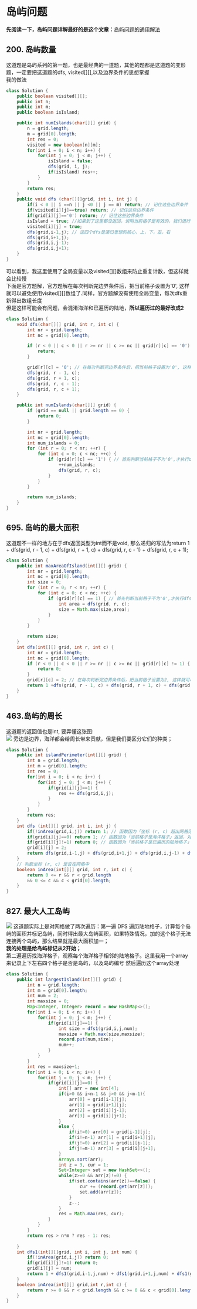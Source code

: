 # 岛屿问题
**先阅读一下，岛屿问题详解最好的是这个文章：**[岛屿问题的通用解法](https://leetcode-cn.com/problems/number-of-islands/solution/dao-yu-lei-wen-ti-de-tong-yong-jie-fa-dfs-bian-li-/)
## 200. 岛屿数量
这道题是岛屿系列的第一题，也是最经典的一道题，其他的题都是这道题的变形题，一定要把这道题的dfs, visited[][],以及边界条件的思想掌握<br/>
我的做法
```Java
class Solution {
    public boolean visited[][];
    public int n;
    public int m;
    public boolean isIsland;

    public int numIslands(char[][] grid) {
        n = grid.length;
        m = grid[0].length;
        int res = 0;
        visited = new boolean[n][m];
        for(int i = 0; i < n; i++) {
            for(int j = 0; j < m; j++) {
                isIsland = false;
                dfs(grid, i, j);
                if(isIsland) res++;
            }
        }
        return res;
    }
    public void dfs (char[][]grid, int i, int j) {
        if(i < 0 || i ==n || j <0 || j == m) return; // 记住这些边界条件
        if(visited[i][j]==true) return; // 记住这些边界条件
        if(grid[i][j]=='0') return; // 记住这些边界条件
        isIsland = true; //如果到了这里都没返回，说明当前格子是有效的，我们进行下一步处理
        visited[i][j] = true;
        dfs(grid,i-1,j); // 这四个dfs是递归思想的核心，上，下，左，右
        dfs(grid,i+1,j);
        dfs(grid,i,j-1);
        dfs(grid,i,j+1);
    }
}
```
可以看到，我这里使用了全局变量以及visited[][]数组来防止重复计数，但这样就会比较慢 <br/>
下面是官方题解，官方题解在每次判断完边界条件后，把当前格子设置为'0', 这样就可以避免使用visited[][]数组了.同样，官方题解没有使用全局变量，每次dfs重新得出数组长度 <br/>
但是这样可能会有问题，会混淆海洋和已遍历的陆地，**所以遍历过的最好改成2** <br/>
```Java
class Solution {
    void dfs(char[][] grid, int r, int c) {
        int nr = grid.length;
        int nc = grid[0].length;

        if (r < 0 || c < 0 || r >= nr || c >= nc || grid[r][c] == '0') {
            return;
        }

        grid[r][c] = '0'; // 在每次判断完边界条件后，把当前格子设置为'0', 这样就可以避免使用visited[][]数组了
        dfs(grid, r - 1, c);
        dfs(grid, r + 1, c);
        dfs(grid, r, c - 1);
        dfs(grid, r, c + 1);
    }

    public int numIslands(char[][] grid) {
        if (grid == null || grid.length == 0) {
            return 0;
        }

        int nr = grid.length;
        int nc = grid[0].length;
        int num_islands = 0;
        for (int r = 0; r < nr; ++r) {
            for (int c = 0; c < nc; ++c) {
                if (grid[r][c] == '1') { // 首先判断当前格子不为'0',才执行dfs
                    ++num_islands;
                    dfs(grid, r, c);
                }
            }
        }

        return num_islands;
    }
}
```
## 695. 岛屿的最大面积
这道题不一样的地方在于dfs返回类型为int而不是void, 那么递归的写法为return 1 + dfs(grid, r - 1, c) + dfs(grid, r + 1, c) + dfs(grid, r, c - 1) + dfs(grid, r, c + 1); <br/>
```Java
class Solution {
    public int maxAreaOfIsland(int[][] grid) {
        int nr = grid.length;
        int nc = grid[0].length;
        int size = 0;
        for (int r = 0; r < nr; ++r) {
            for (int c = 0; c < nc; ++c) {
                if (grid[r][c] == 1) { // 首先判断当前格子不为'0',才执行dfs
                    int area = dfs(grid, r, c);
                    size = Math.max(size,area);
                }
            }
        }

        return size;
    }
    int dfs(int[][] grid, int r, int c) {
        int nr = grid.length;
        int nc = grid[0].length;
        if (r < 0 || c < 0 || r >= nr || c >= nc || grid[r][c] != 1) {
            return 0;
        }
        grid[r][c] = 2; // 在每次判断完边界条件后，把当前格子设置为2, 这样就可以避免使用visited[][]数组了
        return 1 +dfs(grid, r - 1, c) + dfs(grid, r + 1, c) + dfs(grid, r, c - 1) + dfs(grid, r, c + 1);
    }
}
```
## 463.岛屿的周长
这道题的返回值也是int, 要弄懂这张图:<br/>
![](https://pic.leetcode-cn.com/66d817362c1037ebe7705aacfbc6546e321c2b6a2e4fec96791f47604f546638.jpg)
旁边是边界，海洋都会给周长带来贡献，但是我们要区分它们的种类；<br/>
```Java
class Solution {
    public int islandPerimeter(int[][] grid) {
        int n = grid.length;
        int m = grid[0].length;
        int res = 0;
        for(int i = 0; i < n; i++) {
            for(int j = 0; j < m; j++) {
                if(grid[i][j]==1) {
                    res += dfs(grid,i,j);
                } 
            }
        }
        return res;
    }
    int dfs (int[][] grid, int i, int j) {
        if(!inArea(grid,i,j)) return 1; // 函数因为「坐标 (r, c) 超出网格范围」返回，对应一条黄色的边
        if(grid[i][j]==0) return 1; // 函数因为「当前格子是海洋格子」返回，对应一条蓝色的边
        if(grid[i][j]!=1) return 0; // 函数因为「当前格子是已遍历的陆地格子」返回，和周长没关系
        grid[i][j] = 2;
        return dfs(grid,i-1,j) + dfs(grid,i+1,j) + dfs(grid,i,j-1) + dfs(grid,i,j+1);
    }
    // 判断坐标 (r, c) 是否在网格中
    boolean inArea(int[][] grid, int r, int c) {
        return 0 <= r && r < grid.length 
        && 0 <= c && c < grid[0].length;
    }
}
```
## 827. 最大人工岛屿
![](https://pic.leetcode-cn.com/56ec808215d4ff3014476ef22297522b3731602266f9a069a82daf41001f904c.jpg)
这道题实际上是对网格做了两次遍历：第一遍 DFS 遍历陆地格子，计算每个岛屿的面积并标记岛屿，同时得出最大岛屿面积，如果特殊情况，加的这个格子无法连接两个岛屿，那么结果就是最大面积加一；<br/>
**我的处理是给岛屿标记从2开始；**<br/>
第二遍遍历找海洋格子，观察每个海洋格子相邻的陆地格子。这里我用一个array来记录上下左右四个格子是否是岛屿，以及岛屿编号
然后遍历这个array处理
```Java
class Solution {
    public int largestIsland(int[][] grid) {
        int n = grid.length;
        int m = grid[0].length;
        int num = 2;
        int maxsize = 0;
        Map<Integer, Integer> record = new HashMap<>();
        for(int i = 0; i < n; i++) {
            for(int j = 0; j < m; j++) {
                if(grid[i][j]==1) {
                    int size = dfs1(grid,i,j,num);
                    maxsize = Math.max(size,maxsize);
                    record.put(num,size);
                    num++;
                }
            }
        }
        int res = maxsize+1;
        for(int i = 0; i < n; i++) {
            for(int j = 0; j < m; j++) {
                if(grid[i][j]==0) {
                    int[] arr = new int[4];
                    if(i>0 && i<n-1 && j>0 && j<m-1){
                        arr[0] = grid[i-1][j];
                        arr[1] = grid[i+1][j];
                        arr[2] = grid[i][j-1];
                        arr[3] = grid[i][j+1];
                    }
                    else {
                        if(i!=0) arr[0] = grid[i-1][j];
                        if(i!=n-1) arr[1] = grid[i+1][j];
                        if(j!=0) arr[2] = grid[i][j-1];
                        if(j!=m-1) arr[3] = grid[i][j+1];
                    }
                    Arrays.sort(arr);
                    int z = 3, cur = 1;
                    Set<Integer> set = new HashSet<>();
                    while(z>=0 && arr[z]!=0) {
                        if(set.contains(arr[z])==false) {
                            cur += (record.get(arr[z]));
                            set.add(arr[z]);
                        }
                        z--;
                    }
                    res = Math.max(res, cur);
                }
            }
        }
        return res > n*m ? res - 1: res;
        
    }
    int dfs1(int[][]grid, int i, int j, int num) {
        if(!inArea(grid,i,j)) return 0;
        if(grid[i][j]!=1) return 0;
        grid[i][j] = num;
        return 1 + dfs1(grid,i-1,j,num) + dfs1(grid,i+1,j,num) + dfs1(grid,i,j-1,num) + dfs1(grid,i,j+1,num);
    }
    boolean inArea(int[][] grid,int r,int c) {
        return r >= 0 && r < grid.length && c >= 0 && c < grid[0].length;
    }
}
```
